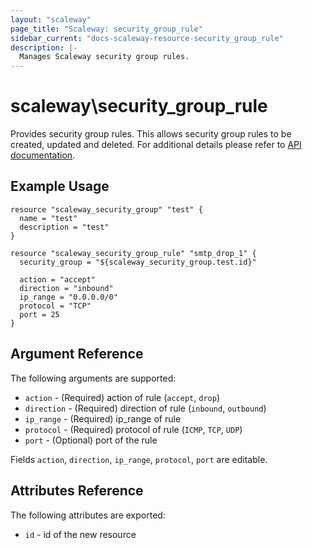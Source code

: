 ```yaml
---
layout: "scaleway"
page_title: "Scaleway: security_group_rule"
sidebar_current: "docs-scaleway-resource-security_group_rule"
description: |-
  Manages Scaleway security group rules.
---
```


# scaleway\security_group_rule

Provides security group rules. This allows security group rules to be created, updated and deleted.
For additional details please refer to [API documentation](https://developer.scaleway.com/#security-groups-manage-rules).

## Example Usage

```
resource "scaleway_security_group" "test" {
  name = "test"
  description = "test"
}

resource "scaleway_security_group_rule" "smtp_drop_1" {
  security_group = "${scaleway_security_group.test.id}"

  action = "accept"
  direction = "inbound"
  ip_range = "0.0.0.0/0"
  protocol = "TCP"
  port = 25
}

```

## Argument Reference

The following arguments are supported:

* `action` - (Required) action of rule (`accept`, `drop`)
* `direction` - (Required) direction of rule (`inbound`, `outbound`)
* `ip_range` - (Required) ip_range of rule
* `protocol` - (Required) protocol of rule (`ICMP`, `TCP`, `UDP`)
* `port` - (Optional) port of the rule

Fields `action`, `direction`, `ip_range`, `protocol`, `port` are editable.

## Attributes Reference

The following attributes are exported:

* `id` - id of the new resource
